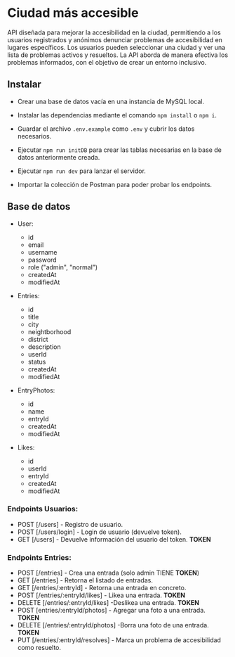 # Ciudad más accesible

API diseñada para mejorar la accesibilidad en la ciudad, permitiendo a los usuarios registrados y anónimos denunciar problemas de accesibilidad en lugares específicos. Los usuarios pueden seleccionar una ciudad y ver una lista de problemas activos y resueltos. La API aborda de manera efectiva los problemas informados, con el objetivo de crear un entorno inclusivo.

## Instalar

- Crear una base de datos vacía en una instancia de MySQL local.

- Instalar las dependencias mediante el comando `npm install` o `npm i`.

- Guardar el archivo `.env.example` como `.env` y cubrir los datos necesarios.

- Ejecutar `npm run initDB` para crear las tablas necesarias en la base de datos anteriormente creada.

- Ejecutar `npm run dev` para lanzar el servidor.

- Importar la colección de Postman para poder probar los endpoints.

## Base de datos

- User:

  - id
  - email
  - username
  - password
  - role ("admin", "normal")
  - createdAt
  - modifiedAt

- Entries:

  - id
  - title
  - city
  - neightborhood
  - district
  - description
  - userId
  - status
  - createdAt
  - modifiedAt

- EntryPhotos:

  - id
  - name 
  - entryId
  - createdAt
  - modifiedAt

- Likes: 

  - id
  - userId
  - entryId
  - createdAt
  - modifiedAt

### Endpoints Usuarios:

- POST [/users] - Registro de usuario.
- POST [/users/login] - Login de usuario (devuelve token). 
- GET [/users] - Devuelve información del usuario del token. **TOKEN** 

### Endpoints Entries:

- POST [/entries] - Crea una entrada (solo admin TIENE **TOKEN**)
- GET [/entries] - Retorna el listado de entradas.
- GET [/entries/:entryId] - Retorna una entrada en concreto.
- POST [/entries/:entryId/likes] - Likea una entrada. **TOKEN**
- DELETE [/entries/:entryId/likes] -Deslikea una entrada. **TOKEN**
- POST [entries/:entryId/photos] - Agregar una foto a una entrada. **TOKEN** 
- DELETE [/entries/:entryId/photos] -Borra una foto de una entrada. **TOKEN**
- PUT [/entries/:entryId/resolves] - Marca un problema de accesibilidad como resuelto.

